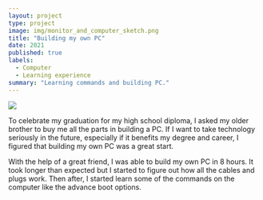 ```yaml
---
layout: project
type: project
image: img/monitor_and_computer_sketch.png
title: "Building my own PC"
date: 2021
published: true
labels:
  - Computer
  - Learning experience
summary: "Learning commands and building PC."
---
```


<img class="img-fluid" src="../img/dual-monitor-setup-with-pc.avif">

To celebrate my graduation for my high school diploma, I asked my older brother to buy me all the parts in building a PC. If I want to take technology seriously in the future, especially if it benefits my degree and career, I figured that building my own PC was a great start.

With the help of a great friend, I was able to build my own PC in 8 hours. It took longer than expected but I started to figure out how all the cables and plugs work. Then after, I started learn some of the commands on the computer like the advance boot options.
